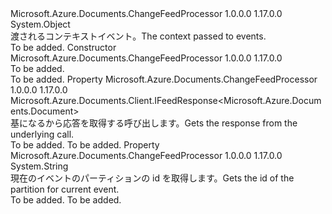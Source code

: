 <Type Name="ChangeFeedObserverContext" FullName="Microsoft.Azure.Documents.ChangeFeedProcessor.ChangeFeedObserverContext">
  <TypeSignature Language="C#" Value="public class ChangeFeedObserverContext" />
  <TypeSignature Language="ILAsm" Value=".class public auto ansi beforefieldinit ChangeFeedObserverContext extends System.Object" />
  <TypeSignature Language="DocId" Value="T:Microsoft.Azure.Documents.ChangeFeedProcessor.ChangeFeedObserverContext" />
  <TypeSignature Language="VB.NET" Value="Public Class ChangeFeedObserverContext" />
  <TypeSignature Language="F#" Value="type ChangeFeedObserverContext = class" />
  <AssemblyInfo>
    <AssemblyName>Microsoft.Azure.Documents.ChangeFeedProcessor</AssemblyName>
    <AssemblyVersion>1.0.0.0</AssemblyVersion>
    <AssemblyVersion>1.17.0.0</AssemblyVersion>
  </AssemblyInfo>
  <Base>
    <BaseTypeName>System.Object</BaseTypeName>
  </Base>
  <Interfaces />
  <Docs>
    <summary>
            <span data-ttu-id="b323e-101">渡されるコンテキスト<see cref="T:Microsoft.Azure.Documents.ChangeFeedProcessor.IChangeFeedObserver" />イベント。</span><span class="sxs-lookup"><span data-stu-id="b323e-101">The context passed to <see cref="T:Microsoft.Azure.Documents.ChangeFeedProcessor.IChangeFeedObserver" /> events.</span></span>
            </summary>
    <remarks>To be added.</remarks>
  </Docs>
  <Members>
    <Member MemberName=".ctor">
      <MemberSignature Language="C#" Value="public ChangeFeedObserverContext ();" />
      <MemberSignature Language="ILAsm" Value=".method public hidebysig specialname rtspecialname instance void .ctor() cil managed" />
      <MemberSignature Language="DocId" Value="M:Microsoft.Azure.Documents.ChangeFeedProcessor.ChangeFeedObserverContext.#ctor" />
      <MemberSignature Language="VB.NET" Value="Public Sub New ()" />
      <MemberType>Constructor</MemberType>
      <AssemblyInfo>
        <AssemblyName>Microsoft.Azure.Documents.ChangeFeedProcessor</AssemblyName>
        <AssemblyVersion>1.0.0.0</AssemblyVersion>
        <AssemblyVersion>1.17.0.0</AssemblyVersion>
      </AssemblyInfo>
      <Parameters />
      <Docs>
        <summary>To be added.</summary>
        <remarks>To be added.</remarks>
      </Docs>
    </Member>
    <Member MemberName="FeedResponse">
      <MemberSignature Language="C#" Value="public Microsoft.Azure.Documents.Client.IFeedResponse&lt;Microsoft.Azure.Documents.Document&gt; FeedResponse { get; }" />
      <MemberSignature Language="ILAsm" Value=".property instance class Microsoft.Azure.Documents.Client.IFeedResponse`1&lt;class Microsoft.Azure.Documents.Document&gt; FeedResponse" />
      <MemberSignature Language="DocId" Value="P:Microsoft.Azure.Documents.ChangeFeedProcessor.ChangeFeedObserverContext.FeedResponse" />
      <MemberSignature Language="VB.NET" Value="Public ReadOnly Property FeedResponse As IFeedResponse(Of Document)" />
      <MemberSignature Language="F#" Value="member this.FeedResponse : Microsoft.Azure.Documents.Client.IFeedResponse&lt;Microsoft.Azure.Documents.Document&gt;" Usage="Microsoft.Azure.Documents.ChangeFeedProcessor.ChangeFeedObserverContext.FeedResponse" />
      <MemberType>Property</MemberType>
      <AssemblyInfo>
        <AssemblyName>Microsoft.Azure.Documents.ChangeFeedProcessor</AssemblyName>
        <AssemblyVersion>1.0.0.0</AssemblyVersion>
        <AssemblyVersion>1.17.0.0</AssemblyVersion>
      </AssemblyInfo>
      <ReturnValue>
        <ReturnType>Microsoft.Azure.Documents.Client.IFeedResponse&lt;Microsoft.Azure.Documents.Document&gt;</ReturnType>
      </ReturnValue>
      <Docs>
        <summary>
            <span data-ttu-id="b323e-102">基になるから応答を取得する<see cref="M:Microsoft.Azure.Documents.Linq.IDocumentQuery`1.ExecuteNextAsync(System.Threading.CancellationToken)" />呼び出します。</span><span class="sxs-lookup"><span data-stu-id="b323e-102">Gets the response from the underlying <see cref="M:Microsoft.Azure.Documents.Linq.IDocumentQuery`1.ExecuteNextAsync(System.Threading.CancellationToken)" /> call.</span></span>
            </summary>
        <value>To be added.</value>
        <remarks>To be added.</remarks>
      </Docs>
    </Member>
    <Member MemberName="PartitionKeyRangeId">
      <MemberSignature Language="C#" Value="public string PartitionKeyRangeId { get; }" />
      <MemberSignature Language="ILAsm" Value=".property instance string PartitionKeyRangeId" />
      <MemberSignature Language="DocId" Value="P:Microsoft.Azure.Documents.ChangeFeedProcessor.ChangeFeedObserverContext.PartitionKeyRangeId" />
      <MemberSignature Language="VB.NET" Value="Public ReadOnly Property PartitionKeyRangeId As String" />
      <MemberSignature Language="F#" Value="member this.PartitionKeyRangeId : string" Usage="Microsoft.Azure.Documents.ChangeFeedProcessor.ChangeFeedObserverContext.PartitionKeyRangeId" />
      <MemberType>Property</MemberType>
      <AssemblyInfo>
        <AssemblyName>Microsoft.Azure.Documents.ChangeFeedProcessor</AssemblyName>
        <AssemblyVersion>1.0.0.0</AssemblyVersion>
        <AssemblyVersion>1.17.0.0</AssemblyVersion>
      </AssemblyInfo>
      <ReturnValue>
        <ReturnType>System.String</ReturnType>
      </ReturnValue>
      <Docs>
        <summary>
            <span data-ttu-id="b323e-103">現在のイベントのパーティションの id を取得します。</span><span class="sxs-lookup"><span data-stu-id="b323e-103">Gets the id of the partition for current event.</span></span>
            </summary>
        <value>To be added.</value>
        <remarks>To be added.</remarks>
      </Docs>
    </Member>
  </Members>
</Type>